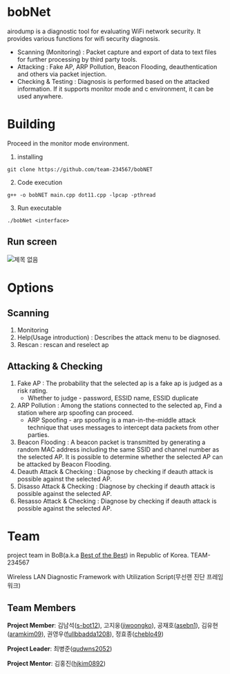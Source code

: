 # bobNet
airodump is a diagnostic tool for evaluating WiFi network security.
It provides various functions for wifi security diagnosis.
- Scanning (Monitoring) : Packet capture and export of data to text files for further processing by third party tools.
- Attacking : Fake AP, ARP Pollution, Beacon Flooding, deauthentication and others via packet injection.
- Checking & Testing : Diagnosis is performed based on the attacked information.
If it supports monitor mode and c environment, it can be used anywhere.

# Building
Proceed in the monitor mode environment.
1. installing
```
git clone https://github.com/team-234567/bobNET
```
2. Code execution
```
g++ -o bobNET main.cpp dot11.cpp -lpcap -pthread
```
3. Run executable
```
./bobNet <interface>
```

## Run screen
![제목 없음](https://user-images.githubusercontent.com/57438644/99374917-738b8c80-2906-11eb-931b-7da53ce68430.jpg)


# Options
## Scanning
1. Monitoring
2. Help(Usage introduction) : Describes the attack menu to be diagnosed.
3. Rescan : rescan and reselect ap

## Attacking & Checking
1. Fake AP : The probability that the selected ap is a fake ap is judged as a risk rating.
    - Whether to judge - password, ESSID name, ESSID duplicate
2. ARP Pollution : Among the stations connected to the selected ap, Find a station where arp spoofing can proceed.
    - ARP Spoofing - arp spoofing is a man-in-the-middle attack technique that uses messages to intercept data packets from other parties.
3. Beacon Flooding : A beacon packet is transmitted by generating a random MAC address including the same SSID and channel number as the selected AP.
    It is possible to determine whether the selected AP can be attacked by Beacon Flooding.
4. Deauth Attack & Checking : Diagnose by checking if deauth attack is possible against the selected AP.
5. Disasso Attack & Checking : Diagnose by checking if deauth attack is possible against the selected AP.
6. Resasso Attack & Checking : Diagnose by checking if deauth attack is possible against the selected AP.

# Team
project team in BoB(a.k.a [Best of the Best](https://www.kitribob.kr/)) in Republic of Korea.
TEAM-234567

Wireless LAN Diagnostic Framework with Utilization Script(무선랜 진단 프레임워크)


## Team Members
**Project Member**: 김남석([s-bot12](https://github.com/s-bot12)), 고지웅([jiwoongko](https://github.com/jiwoongko)), 공재호([asebn1](https://github.com/asebn1)), 김유현([aramkim09](https://github.com/aramkim09)), 권영우([fullbbadda1208](https://github.com/fullbbadda1208)), 정효종([cheblo49](https://github.com/cheblo49))

**Project Leader**: 최병준([qudwns2052](https://github.com/qudwns2052))

**Project Mentor**: 김홍진([hjkim0892](https://github.com/hjkim0892))
